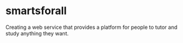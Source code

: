 # smartsforall
Creating a web service that provides a platform for people to tutor and study anything they want.
